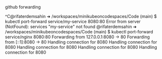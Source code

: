 github forwarding

^C@rifaterdemsahin ➜ /workspaces/minikubeoncodespaces/Code (main) $ kubectl port-forward service/my-service 8080:80
Error from server (NotFound): services "my-service" not found
@rifaterdemsahin ➜ /workspaces/minikubeoncodespaces/Code (main) $ kubectl port-forward service/nginx 8080:80
Forwarding from 127.0.0.1:8080 -> 80
Forwarding from [::1]:8080 -> 80
Handling connection for 8080
Handling connection for 8080
Handling connection for 8080
Handling connection for 8080
Handling connection for 8080